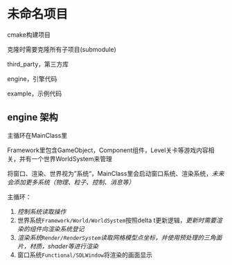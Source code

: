 # 未命名项目

cmake构建项目

克隆时需要克隆所有子项目(submodule)



third_party，第三方库

engine，引擎代码

example，示例代码



## engine 架构

主循环在MainClass里

Framework里包含GameObject，Component组件，Level关卡等游戏内容相关，并有一个世界WorldSystem来管理



将窗口、渲染、世界视为”系统“，MainClass里会启动窗口系统、渲染系统，*未来会添加更多系统（物理、粒子、控制、消息等）*



主循环：

1. *控制系统读取操作*
2. 世界系统```Framework/World/WorldSystem```按照delta t更新逻辑，*更新时需要渲染的组件向渲染系统登记*
3. *渲染系统```Render/RenderSystem```读取网格模型点坐标，并使用预处理的三角面片，材质，shader等进行渲染*
4. 窗口系统```Functional/SDLWindow```将渲染的画面显示